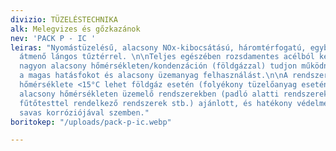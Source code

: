 ```yaml
---
divizio: TÜZELÉSTECHNIKA
alk: Melegvizes és gőzkazánok
nev: 'PACK P - IC '
leiras: "Nyomástüzelésű, alacsony NOx-kibocsátású, háromtérfogatú, egyblokkos kazán
  átmenő lángos tűztérrel. \n\nTeljes egészében rozsdamentes acélból készült, hogy
  nagyon alacsony hőmérsékleten/kondenzáción (földgázzal) tudjon működni, így biztosítva
  a magas hatásfokot és alacsony üzemanyag felhasználást.\n\nA rendszer visszatérő
  hőmérséklete <15°C lehet földgáz esetén (folyékony tüzelőanyag esetén >40°C). Használata
  alacsony hőmérsékleten üzemelő rendszerekben (padló alatti rendszerek, nagy felületű
  fűtőtesttel rendelkező rendszerek stb.) ajánlott, és hatékony védelmet nyújt a kondenzátum
  savas korróziójával szemben."
boritokep: "/uploads/pack-p-ic.webp"

---
```


